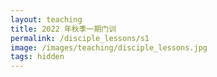 ```yaml
---
layout: teaching
title: 2022 年秋季一期门训
permalink: /disciple_lessons/s1
image: /images/teaching/disciple_lessons.jpg
tags: hidden
---
```


 
